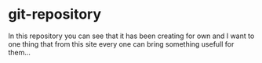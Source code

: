 # git-repository
 <p>
In this repository you can see that it has been creating for own and  I want to one thing that from this site every one can bring something usefull for them...
</p>
